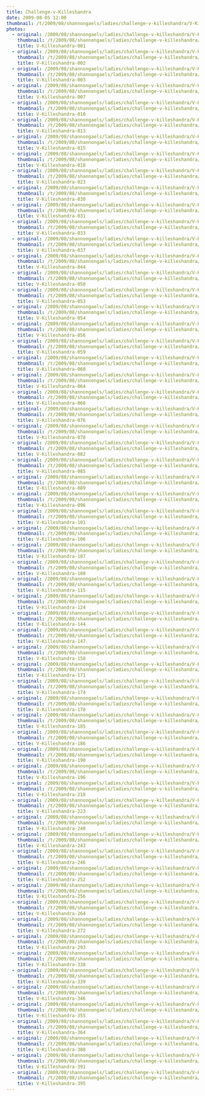 ```yaml
---
title: Challenge-v-Killeshandra
date: 2009-08-05 12:00
thumbnail: /t/2009/08/shannongaels/ladies/challenge-v-killeshandra/V-Killeshandra-001.jpg
photos:
  - original: /2009/08/shannongaels/ladies/challenge-v-killeshandra/V-Killeshandra-001.jpg
    thumbnail: /t/2009/08/shannongaels/ladies/challenge-v-killeshandra/V-Killeshandra-001.jpg
    title: V-Killeshandra-001
  - original: /2009/08/shannongaels/ladies/challenge-v-killeshandra/V-Killeshandra-002.jpg
    thumbnail: /t/2009/08/shannongaels/ladies/challenge-v-killeshandra/V-Killeshandra-002.jpg
    title: V-Killeshandra-002
  - original: /2009/08/shannongaels/ladies/challenge-v-killeshandra/V-Killeshandra-003.jpg
    thumbnail: /t/2009/08/shannongaels/ladies/challenge-v-killeshandra/V-Killeshandra-003.jpg
    title: V-Killeshandra-003
  - original: /2009/08/shannongaels/ladies/challenge-v-killeshandra/V-Killeshandra-007.jpg
    thumbnail: /t/2009/08/shannongaels/ladies/challenge-v-killeshandra/V-Killeshandra-007.jpg
    title: V-Killeshandra-007
  - original: /2009/08/shannongaels/ladies/challenge-v-killeshandra/V-Killeshandra-010.jpg
    thumbnail: /t/2009/08/shannongaels/ladies/challenge-v-killeshandra/V-Killeshandra-010.jpg
    title: V-Killeshandra-010
  - original: /2009/08/shannongaels/ladies/challenge-v-killeshandra/V-Killeshandra-013.jpg
    thumbnail: /t/2009/08/shannongaels/ladies/challenge-v-killeshandra/V-Killeshandra-013.jpg
    title: V-Killeshandra-013
  - original: /2009/08/shannongaels/ladies/challenge-v-killeshandra/V-Killeshandra-015.jpg
    thumbnail: /t/2009/08/shannongaels/ladies/challenge-v-killeshandra/V-Killeshandra-015.jpg
    title: V-Killeshandra-015
  - original: /2009/08/shannongaels/ladies/challenge-v-killeshandra/V-Killeshandra-018.jpg
    thumbnail: /t/2009/08/shannongaels/ladies/challenge-v-killeshandra/V-Killeshandra-018.jpg
    title: V-Killeshandra-018
  - original: /2009/08/shannongaels/ladies/challenge-v-killeshandra/V-Killeshandra-023.jpg
    thumbnail: /t/2009/08/shannongaels/ladies/challenge-v-killeshandra/V-Killeshandra-023.jpg
    title: V-Killeshandra-023
  - original: /2009/08/shannongaels/ladies/challenge-v-killeshandra/V-Killeshandra-030.jpg
    thumbnail: /t/2009/08/shannongaels/ladies/challenge-v-killeshandra/V-Killeshandra-030.jpg
    title: V-Killeshandra-030
  - original: /2009/08/shannongaels/ladies/challenge-v-killeshandra/V-Killeshandra-031.jpg
    thumbnail: /t/2009/08/shannongaels/ladies/challenge-v-killeshandra/V-Killeshandra-031.jpg
    title: V-Killeshandra-031
  - original: /2009/08/shannongaels/ladies/challenge-v-killeshandra/V-Killeshandra-033.jpg
    thumbnail: /t/2009/08/shannongaels/ladies/challenge-v-killeshandra/V-Killeshandra-033.jpg
    title: V-Killeshandra-033
  - original: /2009/08/shannongaels/ladies/challenge-v-killeshandra/V-Killeshandra-037.jpg
    thumbnail: /t/2009/08/shannongaels/ladies/challenge-v-killeshandra/V-Killeshandra-037.jpg
    title: V-Killeshandra-037
  - original: /2009/08/shannongaels/ladies/challenge-v-killeshandra/V-Killeshandra-044.jpg
    thumbnail: /t/2009/08/shannongaels/ladies/challenge-v-killeshandra/V-Killeshandra-044.jpg
    title: V-Killeshandra-044
  - original: /2009/08/shannongaels/ladies/challenge-v-killeshandra/V-Killeshandra-050.jpg
    thumbnail: /t/2009/08/shannongaels/ladies/challenge-v-killeshandra/V-Killeshandra-050.jpg
    title: V-Killeshandra-050
  - original: /2009/08/shannongaels/ladies/challenge-v-killeshandra/V-Killeshandra-053.jpg
    thumbnail: /t/2009/08/shannongaels/ladies/challenge-v-killeshandra/V-Killeshandra-053.jpg
    title: V-Killeshandra-053
  - original: /2009/08/shannongaels/ladies/challenge-v-killeshandra/V-Killeshandra-054.jpg
    thumbnail: /t/2009/08/shannongaels/ladies/challenge-v-killeshandra/V-Killeshandra-054.jpg
    title: V-Killeshandra-054
  - original: /2009/08/shannongaels/ladies/challenge-v-killeshandra/V-Killeshandra-056.jpg
    thumbnail: /t/2009/08/shannongaels/ladies/challenge-v-killeshandra/V-Killeshandra-056.jpg
    title: V-Killeshandra-056
  - original: /2009/08/shannongaels/ladies/challenge-v-killeshandra/V-Killeshandra-059.jpg
    thumbnail: /t/2009/08/shannongaels/ladies/challenge-v-killeshandra/V-Killeshandra-059.jpg
    title: V-Killeshandra-059
  - original: /2009/08/shannongaels/ladies/challenge-v-killeshandra/V-Killeshandra-060.jpg
    thumbnail: /t/2009/08/shannongaels/ladies/challenge-v-killeshandra/V-Killeshandra-060.jpg
    title: V-Killeshandra-060
  - original: /2009/08/shannongaels/ladies/challenge-v-killeshandra/V-Killeshandra-064.jpg
    thumbnail: /t/2009/08/shannongaels/ladies/challenge-v-killeshandra/V-Killeshandra-064.jpg
    title: V-Killeshandra-064
  - original: /2009/08/shannongaels/ladies/challenge-v-killeshandra/V-Killeshandra-068.jpg
    thumbnail: /t/2009/08/shannongaels/ladies/challenge-v-killeshandra/V-Killeshandra-068.jpg
    title: V-Killeshandra-068
  - original: /2009/08/shannongaels/ladies/challenge-v-killeshandra/V-Killeshandra-076.jpg
    thumbnail: /t/2009/08/shannongaels/ladies/challenge-v-killeshandra/V-Killeshandra-076.jpg
    title: V-Killeshandra-076
  - original: /2009/08/shannongaels/ladies/challenge-v-killeshandra/V-Killeshandra-078.jpg
    thumbnail: /t/2009/08/shannongaels/ladies/challenge-v-killeshandra/V-Killeshandra-078.jpg
    title: V-Killeshandra-078
  - original: /2009/08/shannongaels/ladies/challenge-v-killeshandra/V-Killeshandra-082.jpg
    thumbnail: /t/2009/08/shannongaels/ladies/challenge-v-killeshandra/V-Killeshandra-082.jpg
    title: V-Killeshandra-082
  - original: /2009/08/shannongaels/ladies/challenge-v-killeshandra/V-Killeshandra-085.jpg
    thumbnail: /t/2009/08/shannongaels/ladies/challenge-v-killeshandra/V-Killeshandra-085.jpg
    title: V-Killeshandra-085
  - original: /2009/08/shannongaels/ladies/challenge-v-killeshandra/V-Killeshandra-089.jpg
    thumbnail: /t/2009/08/shannongaels/ladies/challenge-v-killeshandra/V-Killeshandra-089.jpg
    title: V-Killeshandra-089
  - original: /2009/08/shannongaels/ladies/challenge-v-killeshandra/V-Killeshandra-096.jpg
    thumbnail: /t/2009/08/shannongaels/ladies/challenge-v-killeshandra/V-Killeshandra-096.jpg
    title: V-Killeshandra-096
  - original: /2009/08/shannongaels/ladies/challenge-v-killeshandra/V-Killeshandra-101.jpg
    thumbnail: /t/2009/08/shannongaels/ladies/challenge-v-killeshandra/V-Killeshandra-101.jpg
    title: V-Killeshandra-101
  - original: /2009/08/shannongaels/ladies/challenge-v-killeshandra/V-Killeshandra-106.jpg
    thumbnail: /t/2009/08/shannongaels/ladies/challenge-v-killeshandra/V-Killeshandra-106.jpg
    title: V-Killeshandra-106
  - original: /2009/08/shannongaels/ladies/challenge-v-killeshandra/V-Killeshandra-107.jpg
    thumbnail: /t/2009/08/shannongaels/ladies/challenge-v-killeshandra/V-Killeshandra-107.jpg
    title: V-Killeshandra-107
  - original: /2009/08/shannongaels/ladies/challenge-v-killeshandra/V-Killeshandra-108.jpg
    thumbnail: /t/2009/08/shannongaels/ladies/challenge-v-killeshandra/V-Killeshandra-108.jpg
    title: V-Killeshandra-108
  - original: /2009/08/shannongaels/ladies/challenge-v-killeshandra/V-Killeshandra-115.jpg
    thumbnail: /t/2009/08/shannongaels/ladies/challenge-v-killeshandra/V-Killeshandra-115.jpg
    title: V-Killeshandra-115
  - original: /2009/08/shannongaels/ladies/challenge-v-killeshandra/V-Killeshandra-124.jpg
    thumbnail: /t/2009/08/shannongaels/ladies/challenge-v-killeshandra/V-Killeshandra-124.jpg
    title: V-Killeshandra-124
  - original: /2009/08/shannongaels/ladies/challenge-v-killeshandra/V-Killeshandra-144.jpg
    thumbnail: /t/2009/08/shannongaels/ladies/challenge-v-killeshandra/V-Killeshandra-144.jpg
    title: V-Killeshandra-144
  - original: /2009/08/shannongaels/ladies/challenge-v-killeshandra/V-Killeshandra-147.jpg
    thumbnail: /t/2009/08/shannongaels/ladies/challenge-v-killeshandra/V-Killeshandra-147.jpg
    title: V-Killeshandra-147
  - original: /2009/08/shannongaels/ladies/challenge-v-killeshandra/V-Killeshandra-158.jpg
    thumbnail: /t/2009/08/shannongaels/ladies/challenge-v-killeshandra/V-Killeshandra-158.jpg
    title: V-Killeshandra-158
  - original: /2009/08/shannongaels/ladies/challenge-v-killeshandra/V-Killeshandra-171.jpg
    thumbnail: /t/2009/08/shannongaels/ladies/challenge-v-killeshandra/V-Killeshandra-171.jpg
    title: V-Killeshandra-171
  - original: /2009/08/shannongaels/ladies/challenge-v-killeshandra/V-Killeshandra-174.jpg
    thumbnail: /t/2009/08/shannongaels/ladies/challenge-v-killeshandra/V-Killeshandra-174.jpg
    title: V-Killeshandra-174
  - original: /2009/08/shannongaels/ladies/challenge-v-killeshandra/V-Killeshandra-178.jpg
    thumbnail: /t/2009/08/shannongaels/ladies/challenge-v-killeshandra/V-Killeshandra-178.jpg
    title: V-Killeshandra-178
  - original: /2009/08/shannongaels/ladies/challenge-v-killeshandra/V-Killeshandra-185.jpg
    thumbnail: /t/2009/08/shannongaels/ladies/challenge-v-killeshandra/V-Killeshandra-185.jpg
    title: V-Killeshandra-185
  - original: /2009/08/shannongaels/ladies/challenge-v-killeshandra/V-Killeshandra-186.jpg
    thumbnail: /t/2009/08/shannongaels/ladies/challenge-v-killeshandra/V-Killeshandra-186.jpg
    title: V-Killeshandra-186
  - original: /2009/08/shannongaels/ladies/challenge-v-killeshandra/V-Killeshandra-190.jpg
    thumbnail: /t/2009/08/shannongaels/ladies/challenge-v-killeshandra/V-Killeshandra-190.jpg
    title: V-Killeshandra-190
  - original: /2009/08/shannongaels/ladies/challenge-v-killeshandra/V-Killeshandra-196.jpg
    thumbnail: /t/2009/08/shannongaels/ladies/challenge-v-killeshandra/V-Killeshandra-196.jpg
    title: V-Killeshandra-196
  - original: /2009/08/shannongaels/ladies/challenge-v-killeshandra/V-Killeshandra-218.jpg
    thumbnail: /t/2009/08/shannongaels/ladies/challenge-v-killeshandra/V-Killeshandra-218.jpg
    title: V-Killeshandra-218
  - original: /2009/08/shannongaels/ladies/challenge-v-killeshandra/V-Killeshandra-223.jpg
    thumbnail: /t/2009/08/shannongaels/ladies/challenge-v-killeshandra/V-Killeshandra-223.jpg
    title: V-Killeshandra-223
  - original: /2009/08/shannongaels/ladies/challenge-v-killeshandra/V-Killeshandra-240.jpg
    thumbnail: /t/2009/08/shannongaels/ladies/challenge-v-killeshandra/V-Killeshandra-240.jpg
    title: V-Killeshandra-240
  - original: /2009/08/shannongaels/ladies/challenge-v-killeshandra/V-Killeshandra-243.jpg
    thumbnail: /t/2009/08/shannongaels/ladies/challenge-v-killeshandra/V-Killeshandra-243.jpg
    title: V-Killeshandra-243
  - original: /2009/08/shannongaels/ladies/challenge-v-killeshandra/V-Killeshandra-246.jpg
    thumbnail: /t/2009/08/shannongaels/ladies/challenge-v-killeshandra/V-Killeshandra-246.jpg
    title: V-Killeshandra-246
  - original: /2009/08/shannongaels/ladies/challenge-v-killeshandra/V-Killeshandra-252.jpg
    thumbnail: /t/2009/08/shannongaels/ladies/challenge-v-killeshandra/V-Killeshandra-252.jpg
    title: V-Killeshandra-252
  - original: /2009/08/shannongaels/ladies/challenge-v-killeshandra/V-Killeshandra-256.jpg
    thumbnail: /t/2009/08/shannongaels/ladies/challenge-v-killeshandra/V-Killeshandra-256.jpg
    title: V-Killeshandra-256
  - original: /2009/08/shannongaels/ladies/challenge-v-killeshandra/V-Killeshandra-264.jpg
    thumbnail: /t/2009/08/shannongaels/ladies/challenge-v-killeshandra/V-Killeshandra-264.jpg
    title: V-Killeshandra-264
  - original: /2009/08/shannongaels/ladies/challenge-v-killeshandra/V-Killeshandra-272.jpg
    thumbnail: /t/2009/08/shannongaels/ladies/challenge-v-killeshandra/V-Killeshandra-272.jpg
    title: V-Killeshandra-272
  - original: /2009/08/shannongaels/ladies/challenge-v-killeshandra/V-Killeshandra-293.jpg
    thumbnail: /t/2009/08/shannongaels/ladies/challenge-v-killeshandra/V-Killeshandra-293.jpg
    title: V-Killeshandra-293
  - original: /2009/08/shannongaels/ladies/challenge-v-killeshandra/V-Killeshandra-338.jpg
    thumbnail: /t/2009/08/shannongaels/ladies/challenge-v-killeshandra/V-Killeshandra-338.jpg
    title: V-Killeshandra-338
  - original: /2009/08/shannongaels/ladies/challenge-v-killeshandra/V-Killeshandra-339.jpg
    thumbnail: /t/2009/08/shannongaels/ladies/challenge-v-killeshandra/V-Killeshandra-339.jpg
    title: V-Killeshandra-339
  - original: /2009/08/shannongaels/ladies/challenge-v-killeshandra/V-Killeshandra-346.jpg
    thumbnail: /t/2009/08/shannongaels/ladies/challenge-v-killeshandra/V-Killeshandra-346.jpg
    title: V-Killeshandra-346
  - original: /2009/08/shannongaels/ladies/challenge-v-killeshandra/V-Killeshandra-355.jpg
    thumbnail: /t/2009/08/shannongaels/ladies/challenge-v-killeshandra/V-Killeshandra-355.jpg
    title: V-Killeshandra-355
  - original: /2009/08/shannongaels/ladies/challenge-v-killeshandra/V-Killeshandra-364.jpg
    thumbnail: /t/2009/08/shannongaels/ladies/challenge-v-killeshandra/V-Killeshandra-364.jpg
    title: V-Killeshandra-364
  - original: /2009/08/shannongaels/ladies/challenge-v-killeshandra/V-Killeshandra-388.jpg
    thumbnail: /t/2009/08/shannongaels/ladies/challenge-v-killeshandra/V-Killeshandra-388.jpg
    title: V-Killeshandra-388
  - original: /2009/08/shannongaels/ladies/challenge-v-killeshandra/V-Killeshandra-391.jpg
    thumbnail: /t/2009/08/shannongaels/ladies/challenge-v-killeshandra/V-Killeshandra-391.jpg
    title: V-Killeshandra-391
  - original: /2009/08/shannongaels/ladies/challenge-v-killeshandra/V-Killeshandra-395.jpg
    thumbnail: /t/2009/08/shannongaels/ladies/challenge-v-killeshandra/V-Killeshandra-395.jpg
    title: V-Killeshandra-395
---
```

